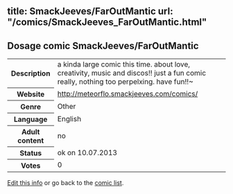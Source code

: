 title: SmackJeeves/FarOutMantic
url: "/comics/SmackJeeves_FarOutMantic.html"
---
Dosage comic SmackJeeves/FarOutMantic
-----------------------------------------

<p id="msg"></p>
<script type="text/javascript">
if (window.location.search === '?edit_info_mail=sent_ok') {
  var elem = document.getElementById("msg");
  elem.innerHTML = 'Edited information sucessfully sent for review, which is usually done daily. Thanks!';
  elem.className = 'ok';
}
</script>
<table class="comicinfo">
<tr>
<th>Description</th><td>a kinda large comic this time. about love, creativity, music and discos!! just a fun comic really, nothing too perpelxing. have fun!!~</td>
</tr>
<tr>
<th>Website</th><td><a href="http://meteorflo.smackjeeves.com/comics/">http://meteorflo.smackjeeves.com/comics/</a></td>
</tr>
<tr>
<th>Genre</th><td>Other</td>
</tr>
<tr>
<th>Language</th><td>English</td>
</tr>
<tr>
<th>Adult content</th><td>no</td>
</tr>
<tr>
<th>Status</th><td>ok on 10.07.2013</td>
</tr>
<tr>
<th>Votes</th><td>0</td>
</tr>
</table>

[Edit this info](SmackJeeves_FarOutMantic_edit.html) or go back to the [comic list](../comic-index.html).
